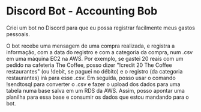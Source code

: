 # Discord Bot - Accounting Bob

Criei um bot no Discord para que eu possa registrar facilmente meus gastos pessoais. 

O bot recebe uma mensagem de uma compra realizada, e registra a informação, com a data do registro e com a categoria da compra, num .csv em uma máquina EC2 na AWS. Por exemplo, se gastei 20 reais com um pedido na cafeteria The Coffee, posso dizer "!credit 20 The Coffee restaurantes" (ou !debit, se paguei no débito) e o registro (da categoria restaurantes) irá para esse .csv. Em seguida, posso usar o comando !sendtosql para converter o .csv e fazer o upload dos dados para uma tabela numa base salva em um RDS da AWS. Assim, posso apontar uma planilha para essa base e consumir os dados que estou mandando para o bot.
